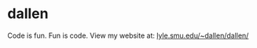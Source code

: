 # dallen
Code is fun. Fun is code.
View my website at: <a href="lyle.smu.edu/~dallen/dallen/"> lyle.smu.edu/~dallen/dallen/ </a>
